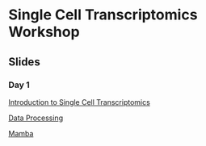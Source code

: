 # Single Cell Transcriptomics Workshop

## Slides
### Day 1
[Introduction to Single Cell Transcriptomics](https://CBC-UCONN.github.io/Single-Cell-Transcriptomics/slides/01_introduction.html)

[Data Processing](https://CBC-UCONN.github.io/Single-Cell-Transcriptomics/slides/02_data_processing.html)

[Mamba](https://CBC-UCONN.github.io/Single-Cell-Transcriptomics/slides/03_mamba.html)